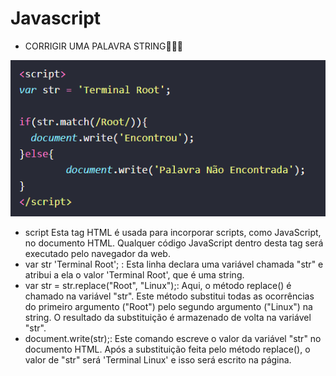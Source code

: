 # Javascript

* CORRIGIR UMA PALAVRA STRING👩🏾‍💻

![imagem](print.png)

* script Esta tag HTML é usada para incorporar scripts, como JavaScript, no documento HTML. Qualquer código JavaScript dentro desta tag será executado pelo navegador da web.
* var str 'Terminal Root'; : Esta linha declara uma variável chamada "str" e atribui a ela o valor 'Terminal Root', que é uma string.
* var str = str.replace("Root", "Linux");: Aqui, o método replace() é chamado na variável "str". Este método substitui todas as ocorrências do primeiro argumento ("Root") pelo segundo argumento ("Linux") na string. O resultado da substituição é armazenado de volta na variável "str".
* document.write(str);: Este comando escreve o valor da variável "str" no documento HTML. Após a substituição feita pelo método replace(), o valor de "str" será 'Terminal Linux' e isso será escrito na página.









